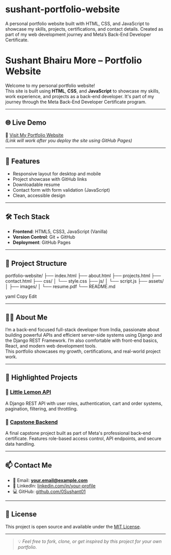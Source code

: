 # sushant-portfolio-website
A personal portfolio website built with HTML, CSS, and JavaScript to showcase my skills, projects, certifications, and contact details. Created as part of my web development journey and Meta’s Back-End Developer Certificate.


# Sushant Bhairu More – Portfolio Website

Welcome to my personal portfolio website!  
This site is built using **HTML**, **CSS**, and **JavaScript** to showcase my skills, work experience, and projects as a back-end developer. It's part of my journey through the Meta Back-End Developer Certificate program.

---

## 🌐 Live Demo
📎 [Visit My Portfolio Website](https://0Sushant01.github.io/sushant-portfolio-website)  
*(Link will work after you deploy the site using GitHub Pages)*

---

## 📌 Features
- Responsive layout for desktop and mobile
- Project showcase with GitHub links
- Downloadable resume
- Contact form with form validation (JavaScript)
- Clean, accessible design

---

## 🛠️ Tech Stack
- **Frontend**: HTML5, CSS3, JavaScript (Vanilla)
- **Version Control**: Git + GitHub
- **Deployment**: GitHub Pages

---

## 📂 Project Structure

portfolio-website/
├── index.html
├── about.html
├── projects.html
├── contact.html
├── css/
│ └── style.css
├── js/
│ └── script.js
├── assets/
│ ├── images/
│ └── resume.pdf
└── README.md

yaml
Copy
Edit

---

## 👨‍💻 About Me

I’m a back-end focused full-stack developer from India, passionate about building powerful APIs and efficient server-side systems using Django and the Django REST Framework. I’m also comfortable with front-end basics, React, and modern web development tools.  
This portfolio showcases my growth, certifications, and real-world project work.

---

## 📁 Highlighted Projects

### 🔹 [Little Lemon API](https://github.com/0Sushant01/littlelemon-backend-capstone)
A Django REST API with user roles, authentication, cart and order systems, pagination, filtering, and throttling.

### 🔹 [Capstone Backend](https://github.com/0Sushant01/littlelemon-backend-capstone)
A final capstone project built as part of Meta's professional back-end certificate. Features role-based access control, API endpoints, and secure data handling.

---

## 📫 Contact Me

- 📧 Email: **your.email@example.com**
- 💼 LinkedIn: [linkedin.com/in/your-profile](https://linkedin.com/in/your-profile)
- 💻 GitHub: [github.com/0Sushant01](https://github.com/0Sushant01)

---

## 📄 License

This project is open source and available under the [MIT License](LICENSE).

---

> 💡 *Feel free to fork, clone, or get inspired by this project for your own portfolio.*
